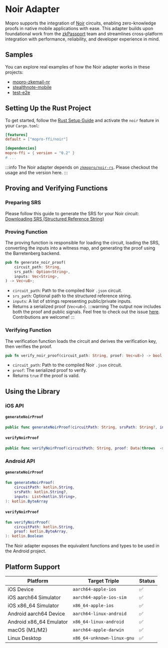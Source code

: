 # Noir Adapter

Mopro supports the integration of [Noir](https://noir-lang.org/) circuits, enabling zero-knowledge proofs in native mobile applications with ease. This adapter builds upon foundational work from the [zkPassport](https://zkpassport.id/) team and streamlines cross-platform integration with performance, reliability, and developer experience in mind.

## Samples

You can explore real examples of how the Noir adapter works in these projects:

-   [mopro-zkemail-nr](https://github.com/zkmopro/mopro-zkemail-nr)
-   [stealthnote-mobile](https://github.com/vivianjeng/stealthnote-mobile)
-   [test-e2e](https://github.com/zkmopro/mopro/tree/main/test-e2e)

## Setting Up the Rust Project

To get started, follow the [Rust Setup Guide](/setup/rust-setup.md) and activate the `noir` feature in your `Cargo.toml`:

```toml
[features]
default = ["mopro-ffi/noir"]

[dependencies]
mopro-ffi = { version = "0.2" }
# ...
```

:::info
The Noir adapter depends on [`zkmopro/noir-rs`](https://github.com/zkmopro/noir-rs). Please checkout the usage and the version here.
:::

## Proving and Verifying Functions

### Preparing SRS

Please follow this guide to generate the SRS for your Noir circuit: [Downloading SRS (Structured Reference String)](https://github.com/zkmopro/noir-rs?tab=readme-ov-file#downloading-srs-structured-reference-string)

### Proving Function

The proving function is responsible for loading the circuit, loading the SRS, converting the inputs into a witness map, and generating the proof using the Barretenberg backend.

```rust
pub fn generate_noir_proof(
    circuit_path: String,
    srs_path: Option<String>,
    inputs: Vec<String>,
) -> Vec<u8>;
```

-   `circuit_path`: Path to the compiled Noir `.json` circuit.
-   `srs_path`: Optional path to the structured reference string.
-   `inputs`: A list of strings representing public/private inputs.
-   Returns a serialized proof (`Vec<u8>`).
    :::warning
    The output now includes both the proof and public signals. Feel free to check out the issue [here](https://github.com/zkmopro/mopro/issues/422). Contributions are welcome!
    :::

### Verifying Function

The verification function loads the circuit and derives the verification key, then verifies the proof.

```rust
pub fn verify_noir_proof(circuit_path: String, proof: Vec<u8>) -> bool;
```

-   `circuit_path`: Path to the compiled Noir `.json` circuit.
-   `proof`: The serialized proof to verify.
-   Returns `true` if the proof is valid.

## Using the Library

### iOS API

#### `generateNoirProof`

```swift
public func generateNoirProof(circuitPath: String, srsPath: String?, inputs: [String])throws  -> Data
```

#### `verifyNoirProof`

```swift
public func verifyNoirProof(circuitPath: String, proof: Data)throws  -> Bool
```

### Android API

#### `generateNoirProof`

```kotlin
fun generateNoirProof(
    circuitPath: kotlin.String,
    srsPath: kotlin.String?,
    inputs: List<kotlin.String>,
): kotlin.ByteArray
```

#### `verifyNoirProof`

```kotlin
fun verifyNoirProof(
    circuitPath: kotlin.String,
    proof: kotlin.ByteArray,
): kotlin.Boolean
```

The Noir adapter exposes the equivalent functions and types to be used in the Android project.

## Platform Support

| Platform                | Target Triple              | Status |
| ----------------------- | -------------------------- | ------ |
| iOS Device              | `aarch64-apple-ios`        | ✅     |
| iOS aarch64 Simulator   | `aarch64-apple-ios-sim`    | ✅     |
| iOS x86_64 Simulator    | `x86_64-apple-ios`         | ✅     |
| Android aarch64 Device  | `aarch64-linux-android`    | ✅     |
| Android x86_64 Emulator | `x86_64-linux-android`     | ✅     |
| macOS (M1/M2)           | `aarch64-apple-darwin`     | ✅     |
| Linux Desktop           | `x86_64-unknown-linux-gnu` | ✅     |
